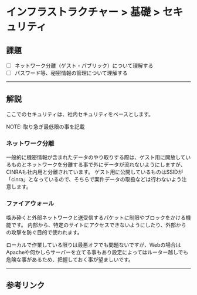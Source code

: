 # インフラストラクチャー > 基礎 > セキュリティ

## 課題

- [ ] ネットワーク分離（ゲスト・パブリック）について理解する
- [ ] パスワード等、秘密情報の管理について理解する

---

## 解説

ここでのセキュリティは、社内セキュリティをベースとします。

NOTE: 取り急ぎ最低限の事を記載

### ネットワーク分離

一般的に機密情報が含まれたデータのやり取りする際は、ゲスト用に開放しているものとネットワークを分離する事で外にデータが流れないようにしますが、CINRAも社内用と分離されています。
ゲスト用に公開しているものはSSIDが「cinra」となっているので、そちらで案件データの取扱などは行わないよう注意します。

<a name="infra_security_firewall"></a>
### ファイアウォール

噛み砕くと外部ネットワークと送受信するパケットに制限やブロックをかける機能です。
内部から、特定のサイトにアクセスできないようにしたり、外部からの攻撃を防ぐ目的で使われます。

ローカルで作業している限りは最悪オフでも問題ないですが、Webの場合はApacheや何かしらサーバーを立てる事もあり設定によってはルーター越しでも危険な事があるため、把握しておく事が望ましいです。

---


## 参考リンク

